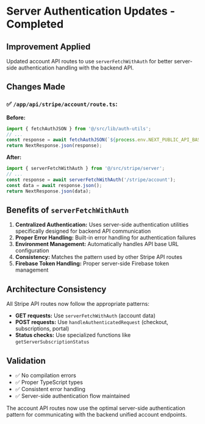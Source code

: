 # Server Authentication Updates - Completed

## Improvement Applied

Updated account API routes to use `serverFetchWithAuth` for better server-side authentication handling with the backend API.

## Changes Made

### ✅ **`/app/api/stripe/account/route.ts`:**

**Before:**

```typescript
import { fetchAuthJSON } from '@/src/lib/auth-utils';
// ...
const response = await fetchAuthJSON(`${process.env.NEXT_PUBLIC_API_BASE_URL}/stripe/account`);
return NextResponse.json(response);
```

**After:**

```typescript
import { serverFetchWithAuth } from '@/src/stripe/server';
// ...
const response = await serverFetchWithAuth('/stripe/account');
const data = await response.json();
return NextResponse.json(data);
```

## Benefits of `serverFetchWithAuth`

1. **Centralized Authentication:** Uses server-side authentication utilities specifically designed for backend API communication
2. **Proper Error Handling:** Built-in error handling for authentication failures
3. **Environment Management:** Automatically handles API base URL configuration
4. **Consistency:** Matches the pattern used by other Stripe API routes
5. **Firebase Token Handling:** Proper server-side Firebase token management

## Architecture Consistency

All Stripe API routes now follow the appropriate patterns:

- **GET requests:** Use `serverFetchWithAuth` (account data)
- **POST requests:** Use `handleAuthenticatedRequest` (checkout, subscriptions, portal)
- **Status checks:** Use specialized functions like `getServerSubscriptionStatus`

## Validation

- ✅ No compilation errors
- ✅ Proper TypeScript types
- ✅ Consistent error handling
- ✅ Server-side authentication flow maintained

The account API routes now use the optimal server-side authentication pattern for communicating with the backend unified account endpoints.
